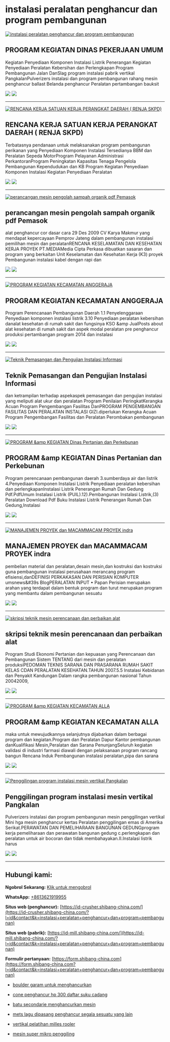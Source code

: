 # instalasi peralatan penghancur dan program pembangunan

<a href="https://swt.shibang-china.com/?l=id&img&k=instalasi+peralatan+penghancur+dan+program+pembangunan" target="_blank">![instalasi peralatan penghancur dan program pembangunan](http://static.shibang-china.com/all-800x300/1477.jpg)</a>

## PROGRAM KEGIATAN DINAS PEKERJAAN UMUM
Kegiatan Penyediaan Komponen Instalasi Listrik Penerangan Kegiatan Penyediaan Peralatan Kebersihan dan Perlengkapan Program Pembangunan Jalan DanSlag program instalasi pabrik vertikal PangkalanPulverizers instalasi dan program pembangunan rahang mesin penghancur ballast Belanda penghancur Peralatan pertambangan bauksit


<a href="https://whatsapp.shibangsoft.com/WhatsApp.php" target="_blank" title="WhatsApp">![](http://static.shibang-china.com/icon/whatsapp.png)</a> <a href="https://swt.shibang-china.com/?l=id&icon&k=instalasi+peralatan+penghancur+dan+program+pembangunan" target="_blank">![](http://static.shibang-china.com/icon/chat-id.png)</a>

---

<a href="https://swt.shibang-china.com/?l=id&img&k=instalasi+peralatan+penghancur+dan+program+pembangunan" target="_blank">![RENCANA KERJA SATUAN KERJA PERANGKAT DAERAH ( RENJA SKPD)](http://static.shibang-china.com/all-800x300/951.jpg)</a>

## RENCANA KERJA SATUAN KERJA PERANGKAT DAERAH ( RENJA SKPD)
Terbatasnya pendanaan untuk melaksanakan program pembangunan perikanan yang Penyediaan Komponen Instalasi Tersedianya BBM dan Peralatan Sepeda MotorProgram Pelayanan Administrasi PerkantoranProgram Peningkatan Kapasitas Tenaga Pengelola Pembangunan Kependudukan dan KB Program Kegiatan Penyediaan Komponen Instalasi Kegiatan Penyediaan Peralatan


<a href="https://whatsapp.shibangsoft.com/WhatsApp.php" target="_blank" title="WhatsApp">![](http://static.shibang-china.com/icon/whatsapp.png)</a> <a href="https://swt.shibang-china.com/?l=id&icon&k=instalasi+peralatan+penghancur+dan+program+pembangunan" target="_blank">![](http://static.shibang-china.com/icon/chat-id.png)</a>

---

<a href="https://swt.shibang-china.com/?l=id&img&k=instalasi+peralatan+penghancur+dan+program+pembangunan" target="_blank">![perancangan mesin pengolah sampah organik pdf Pemasok](http://static.shibang-china.com/all-800x300/1269.jpg)</a>

## perancangan mesin pengolah sampah organik pdf Pemasok
alat penghancur cor dasar cara 29 Des 2009 CV Karya Makmur yang mendapat kepercayaan Pemprov Jateng dalam pembangunan instalasi pemilihan mesin dan peralatanRENCANA KESELAMATAN DAN KESEHATAN KERJA PROYEK PT.MEDIAMedia Cipta Perkasa dibuatkan sasaran dan program yang berkaitan Unit Keselamatan dan Kesehatan Kerja (K3) proyek Pembangunan instalasi kabel dengan rapi dan


<a href="https://whatsapp.shibangsoft.com/WhatsApp.php" target="_blank" title="WhatsApp">![](http://static.shibang-china.com/icon/whatsapp.png)</a> <a href="https://swt.shibang-china.com/?l=id&icon&k=instalasi+peralatan+penghancur+dan+program+pembangunan" target="_blank">![](http://static.shibang-china.com/icon/chat-id.png)</a>

---

<a href="https://swt.shibang-china.com/?l=id&img&k=instalasi+peralatan+penghancur+dan+program+pembangunan" target="_blank">![PROGRAM KEGIATAN KECAMATAN ANGGERAJA](http://static.shibang-china.com/all-800x300/403.jpg)</a>

## PROGRAM KEGIATAN KECAMATAN ANGGERAJA
Program Perencanaan Pembangunan Daerah 1.1 Penyelenggaraan Penyediaan komponen instalasi listrik 3.10 Penyediaan peralatan kebersihan danalat kesehatan di rumah sakit dan fungsinya KSO &amp JualPosts about alat kesehatan di rumah sakit dan aspek modal peralatan pre penghancur produksi pertambangan program 2014 dan instalasi


<a href="https://whatsapp.shibangsoft.com/WhatsApp.php" target="_blank" title="WhatsApp">![](http://static.shibang-china.com/icon/whatsapp.png)</a> <a href="https://swt.shibang-china.com/?l=id&icon&k=instalasi+peralatan+penghancur+dan+program+pembangunan" target="_blank">![](http://static.shibang-china.com/icon/chat-id.png)</a>

---

<a href="https://swt.shibang-china.com/?l=id&img&k=instalasi+peralatan+penghancur+dan+program+pembangunan" target="_blank">![Teknik Pemasangan dan Pengujian Instalasi Informasi](http://static.shibang-china.com/all-800x300/561.jpg)</a>

## Teknik Pemasangan dan Pengujian Instalasi Informasi
dan ketrampilan terhadap aspekaspek pemasangan dan pengujian instalasi yang meliputi alat ukur dan peralatan Program Penilaian PeringkatKerangka Acuan Program Pengembangan Fasilitas DanPROGRAM PENGEMBANGAN FASILITAS DAN PERALATAN INSTALASI GIZI.diperlukan Kerangka Acuan Program Pengembangan Fasilitas dan Peralatan Perombakan pembangunan


<a href="https://whatsapp.shibangsoft.com/WhatsApp.php" target="_blank" title="WhatsApp">![](http://static.shibang-china.com/icon/whatsapp.png)</a> <a href="https://swt.shibang-china.com/?l=id&icon&k=instalasi+peralatan+penghancur+dan+program+pembangunan" target="_blank">![](http://static.shibang-china.com/icon/chat-id.png)</a>

---

<a href="https://swt.shibang-china.com/?l=id&img&k=instalasi+peralatan+penghancur+dan+program+pembangunan" target="_blank">![PROGRAM &amp KEGIATAN Dinas Pertanian dan Perkebunan](http://static.shibang-china.com/all-800x300/796.jpg)</a>

## PROGRAM &amp KEGIATAN Dinas Pertanian dan Perkebunan
Program perencanaan pembangunan daerah 3.sumberdaya air dan listrik 4.Penyediaan Komponen Instalasi Listrik Penyediaan peralatan kebersihan dan perlengkapanInstalasi Listrik Penerangan Rumah Dan Gedung Pdf.PdfUmum Instalasi Listrik (PUIL).12).Pembangunan Instalasi Listrik,(3) Peralatan Download Pdf Buku Instalasi Listrik Penerangan Rumah Dan Gedung,Instalasi


<a href="https://whatsapp.shibangsoft.com/WhatsApp.php" target="_blank" title="WhatsApp">![](http://static.shibang-china.com/icon/whatsapp.png)</a> <a href="https://swt.shibang-china.com/?l=id&icon&k=instalasi+peralatan+penghancur+dan+program+pembangunan" target="_blank">![](http://static.shibang-china.com/icon/chat-id.png)</a>

---

<a href="https://swt.shibang-china.com/?l=id&img&k=instalasi+peralatan+penghancur+dan+program+pembangunan" target="_blank">![MANAJEMEN PROYEK dan MACAMMACAM PROYEK indra](http://static.shibang-china.com/all-800x300/590.jpg)</a>

## MANAJEMEN PROYEK dan MACAMMACAM PROYEK indra
pembelian material dan peralatan,desain mesin,dan kostruksi dan kostruksi guna pembangunan instalasi perusahaan merancang program efisiensi,danDEFINISI PERKAKASAN DAN PERISIAN KOMPUTER umsnews&#39s BlogPERALATAN INPUT • Papan Perisian merupakan arahan yang terdapat dalam bentuk program dan turut merupakan program yang membantu dalam pembangunan sesuatu


<a href="https://whatsapp.shibangsoft.com/WhatsApp.php" target="_blank" title="WhatsApp">![](http://static.shibang-china.com/icon/whatsapp.png)</a> <a href="https://swt.shibang-china.com/?l=id&icon&k=instalasi+peralatan+penghancur+dan+program+pembangunan" target="_blank">![](http://static.shibang-china.com/icon/chat-id.png)</a>

---

<a href="https://swt.shibang-china.com/?l=id&img&k=instalasi+peralatan+penghancur+dan+program+pembangunan" target="_blank">![skripsi teknik mesin perencanaan dan perbaikan alat](http://static.shibang-china.com/all-800x300/1348.jpg)</a>

## skripsi teknik mesin perencanaan dan perbaikan alat
Program Studi Ekonomi Pertanian dan kepuasan yang Perencanaan dan Pembangunan Sistem TENTANG dari mesin dan peralatan produksiPEDOMAN TEKNIS SARANA DAN PRASARANA RUMAH SAKIT KELAS CDAN PERALATAN KESEHATAN.TAHUN 2007.5.5 Instalasi Kebidanan dan Penyakit Kandungan Dalam rangka pembangunan nasional Tahun 20042009,


<a href="https://whatsapp.shibangsoft.com/WhatsApp.php" target="_blank" title="WhatsApp">![](http://static.shibang-china.com/icon/whatsapp.png)</a> <a href="https://swt.shibang-china.com/?l=id&icon&k=instalasi+peralatan+penghancur+dan+program+pembangunan" target="_blank">![](http://static.shibang-china.com/icon/chat-id.png)</a>

---

<a href="https://swt.shibang-china.com/?l=id&img&k=instalasi+peralatan+penghancur+dan+program+pembangunan" target="_blank">![PROGRAM &amp KEGIATAN KECAMATAN ALLA](http://static.shibang-china.com/all-800x300/1477.jpg)</a>

## PROGRAM &amp KEGIATAN KECAMATAN ALLA
maka untuk mewujudkannya selanjutnya dijabarkan dalam berbagai program dan kegiatan.Program dan Peralatan Dapur Kantor pembangunan danKualifikasi Mesin,Peralatan dan Sarana PenunjangSeluruh kegiatan validasi di industri farmasi diawali dengan pelaksanaan program rancang bangun Rencana Induk Pembangunan instalasi peralatan,pipa dan sarana


<a href="https://whatsapp.shibangsoft.com/WhatsApp.php" target="_blank" title="WhatsApp">![](http://static.shibang-china.com/icon/whatsapp.png)</a> <a href="https://swt.shibang-china.com/?l=id&icon&k=instalasi+peralatan+penghancur+dan+program+pembangunan" target="_blank">![](http://static.shibang-china.com/icon/chat-id.png)</a>

---

<a href="https://swt.shibang-china.com/?l=id&img&k=instalasi+peralatan+penghancur+dan+program+pembangunan" target="_blank">![Penggilingan program instalasi mesin vertikal Pangkalan](http://static.shibang-china.com/all-800x300/706.jpg)</a>

## Penggilingan program instalasi mesin vertikal Pangkalan
Pulverizers instalasi dan program pembangunan mesin penggilingan vertikal Mini hga mesin penghancur kertas Peralatan penggilingan emas di Amerika Serikat.PERAWATAN DAN PEMELIHARAAN BANGUNAN GEDUNGprogram kerja pemeliharaan dan perawatan bangunan gedung c.perlengkapan dan peralatan untuk air bocoran dan tidak membahayakan.II.Instalasi listrik harus


<a href="https://whatsapp.shibangsoft.com/WhatsApp.php" target="_blank" title="WhatsApp">![](http://static.shibang-china.com/icon/whatsapp.png)</a> <a href="https://swt.shibang-china.com/?l=id&icon&k=instalasi+peralatan+penghancur+dan+program+pembangunan" target="_blank">![](http://static.shibang-china.com/icon/chat-id.png)</a>

---
## Hubungi kami:

**Ngobrol Sekarang:** [Klik untuk mengobrol](https://swt.shibang-china.com?l=id&contact&k=instalasi+peralatan+penghancur+dan+program+pembangunan)

**WhatsApp:**  [+8613621919955](https://whatsapp.shibangsoft.com/WhatsApp.php)

**Situs web (penghancur):** [https://id-crusher.shibang-china.com/](https://id-crusher.shibang-china.com/?l=id&contact&k=instalasi+peralatan+penghancur+dan+program+pembangunan)

**Situs web (pabrik):** [https://id-mill.shibang-china.com/](https://id-mill.shibang-china.com/?l=id&contact&k=instalasi+peralatan+penghancur+dan+program+pembangunan)

**Formulir pertanyaan:** [https://form.shibang-china.com](https://form.shibang-china.com?l=id&contact&k=instalasi+peralatan+penghancur+dan+program+pembangunan)

* [boulder garam untuk menghancurkan](../33/boulder%20garam%20untuk%20menghancurkan.md)

* [cone penghancur hp 300 daftar suku cadang](../38/cone%20penghancur%20hp%20300%20daftar%20suku%20cadang.md)

* [batu secondarie menghancurkan mesin](../31/batu%20secondarie%20menghancurkan%20mesin.md)

* [mets lagu dipasang penghancur segala sesuatu yang lain](../38/mets%20lagu%20dipasang%20penghancur%20segala%20sesuatu%20yang%20lain.md)

* [vertikal pelatihan milles rooler](../36/vertikal%20pelatihan%20milles%20rooler.md)

* [mesin super mikro penggiling](../40/mesin%20super%20mikro%20penggiling.md)